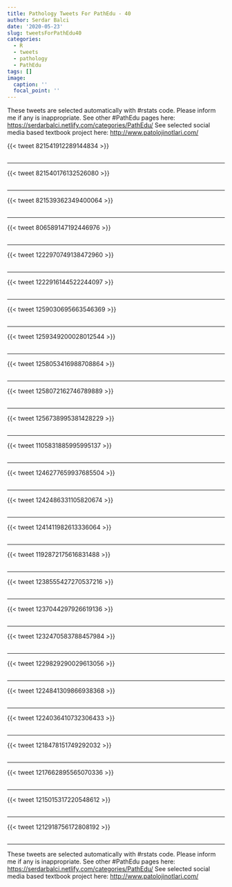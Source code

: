 ```yaml
---
title: Pathology Tweets For PathEdu - 40
author: Serdar Balci
date: '2020-05-23'
slug: tweetsForPathEdu40
categories:
  - R
  - tweets
  - pathology
  - PathEdu
tags: []
image:
  caption: ''
  focal_point: ''
---
```



These tweets are selected automatically with #rstats code. Please inform me if any is inappropriate.
See other #PathEdu pages here: https://serdarbalci.netlify.com/categories/PathEdu/ 
See selected social media based textbook project here: http://www.patolojinotlari.com/

{{< tweet 821541912289144834 >}}
<br>
<br>
<hr>
{{< tweet 821540176132526080 >}}
<br>
<br>
<hr>
{{< tweet 821539362349400064 >}}
<br>
<br>
<hr>
{{< tweet 806589147192446976 >}}
<br>
<br>
<hr>
{{< tweet 1222970749138472960 >}}
<br>
<br>
<hr>
{{< tweet 1222916144522244097 >}}
<br>
<br>
<hr>
{{< tweet 1259030695663546369 >}}
<br>
<br>
<hr>
{{< tweet 1259349200028012544 >}}
<br>
<br>
<hr>
{{< tweet 1258053416988708864 >}}
<br>
<br>
<hr>
{{< tweet 1258072162746789889 >}}
<br>
<br>
<hr>
{{< tweet 1256738995381428229 >}}
<br>
<br>
<hr>
{{< tweet 1105831885995995137 >}}
<br>
<br>
<hr>
{{< tweet 1246277659937685504 >}}
<br>
<br>
<hr>
{{< tweet 1242486331105820674 >}}
<br>
<br>
<hr>
{{< tweet 1241411982613336064 >}}
<br>
<br>
<hr>
{{< tweet 1192872175616831488 >}}
<br>
<br>
<hr>
{{< tweet 1238555427270537216 >}}
<br>
<br>
<hr>
{{< tweet 1237044297926619136 >}}
<br>
<br>
<hr>
{{< tweet 1232470583788457984 >}}
<br>
<br>
<hr>
{{< tweet 1229829290029613056 >}}
<br>
<br>
<hr>
{{< tweet 1224841309866938368 >}}
<br>
<br>
<hr>
{{< tweet 1224036410732306433 >}}
<br>
<br>
<hr>
{{< tweet 1218478151749292032 >}}
<br>
<br>
<hr>
{{< tweet 1217662895565070336 >}}
<br>
<br>
<hr>
{{< tweet 1215015317220548612 >}}
<br>
<br>
<hr>
{{< tweet 1212918756172808192 >}}
<br>
<br>
<hr>


These tweets are selected automatically with #rstats code. Please inform me if any is inappropriate.
See other #PathEdu pages here: https://serdarbalci.netlify.com/categories/PathEdu/ 
See selected social media based textbook project here: http://www.patolojinotlari.com/
